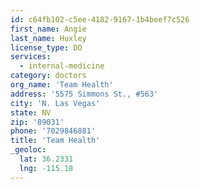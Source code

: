 ```yaml
---
id: c64fb102-c5ee-4182-9167-1b4beef7c526
first_name: Angie
last_name: Huxley
license_type: DO
services:
  - internal-medicine
category: doctors
org_name: 'Team Health'
address: '5575 Simmons St., #563'
city: 'N. Las Vegas'
state: NV
zip: '89031'
phone: '7029846881'
title: 'Team Health'
_geoloc:
  lat: 36.2331
  lng: -115.18
---
```

